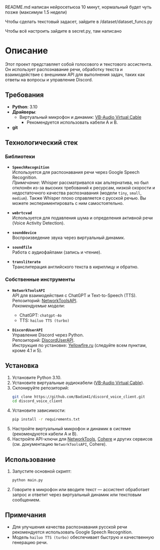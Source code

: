 README.md написан нейросетьюза 10 минут, нормальный будет чуть позже (максимум 1.5 недели)

Чтобы сделать текстовый задасет, зайдите в /dataset/dataset_funcs.py

Чтобы всё настроить зайдите в secret.py, там написано

# Описание

Этот проект представляет собой голосового и текстового ассистента. Он использует распознавание речи, обработку текста и взаимодействие с внешними API для выполнения задач, таких как ответы на вопросы и управление Discord.

## Требования

- **Python**: 3.10
- **Драйверы**:
  - Виртуальный микрофон и динамик: [VB-Audio Virtual Cable](https://vb-audio.com/Cable/)
    - Рекомендуется использовать кабели A и B.
- **git**

## Технологический стек

### Библиотеки
- **`SpeechRecognition`**  
  Используется для распознавания речи через Google Speech Recognition.  
  _Примечание_: Whisper рассматривался как альтернатива, но был отклонён из-за высоких требований к ресурсам, низкой скорости и недостаточного качества распознавания (модели `tiny`, `small`, `medium`). Также Whisper плохо справляется с русской речью. Вы можете экспериментировать с ним самостоятельно.

- **`webrtcvad`**  
  Используется для подавления шума и определения активной речи (Voice Activity Detection).

- **`sounddevice`**  
  Воспроизведение звука через виртуальный динамик.

- **`soundfile`**  
  Работа с аудиофайлами (запись и чтение).

- **`transliterate`**  
  Транслитерация английского текста в кириллицу и обратно.

### Собственные инструменты
- **`NetworkToolsAPI`**  
  API для взаимодействия с ChatGPT и Text-to-Speech (TTS).  
  Репозиторий: [NetworkToolsAPI](https://github.com/Badim41/network_tools).  
  _Рекомендуемые модели_:  
  - ChatGPT: `chatgpt-4o`  
  - TTS: `hailuo TTS (turbo)`

- **`DiscordUserAPI`**  
  Управление Discord через Python.  
  Репозиторий: [DiscordUserAPI](https://github.com/Badim41/DiscordUserAPI).  
  Инструкция по установке: [Yellowfire.ru](https://yellowfire.ru/ds_user_api) (следуйте всем пунктам, кроме 4.1 и 5).

## Установка

1. Установите Python 3.10.
2. Установите виртуальные аудиокабели ([VB-Audio Virtual Cable](https://vb-audio.com/Cable/)).
3. Склонируйте репозиторий:
   ```bash
   git clone https://github.com/Badim41/discord_voice_client.git
   cd discord_voice_client
   ```
4. Установите зависимости:
   ```bash
   pip install -r requirements.txt
   ```
5. Настройте виртуальный микрофон и динамик в системе (рекомендуются кабели A и B).
6. Настройте API-ключи для [NetworkTools](https://github.com/Badim41/network_tools), [Cohere](https://docs.cohere.com/cohere-documentation) и других сервисов (см. документацию `NetworkToolsAPI`, Cohere).

## Использование

1. Запустите основной скрипт:
   ```bash
   python main.py
   ```
2. Говорите в микрофон или вводите текст — ассистент обработает запрос и ответит через виртуальный динамик или текстовым сообщением.

## Примечания
- Для улучшения качества распознавания русской речи рекомендуется использовать Google Speech Recognition.
- Модель `hailuo TTS (turbo)` обеспечивает быструю и качественную генерацию речи.
